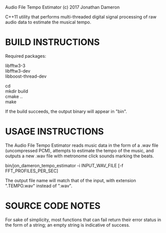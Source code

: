 Audio File Tempo Estimator
(c) 2017 Jonathan Dameron

C++11 utility that performs multi-threaded digital signal processing of raw audio data to estimate the musical tempo.

BUILD INSTRUCTIONS
==================

Required packages:

libfftw3-3  
libfftw3-dev  
libboost-thread-dev

cd <source directory>  
mkdir build  
cmake ..  
make

If the build succeeds, the output binary will appear in "bin".

USAGE INSTRUCTIONS
==================

The Audio File Tempo Estimator reads music data in the form of a .wav file (uncompressed PCM), attempts to estimate the tempo of the music, and outputs a new .wav file with metronome click sounds marking the beats.

bin/jon_dameron_tempo_estimator -i INPUT_WAV_FILE [-f FFT_PROFILES_PER_SEC]

The output file name will match that of the input, with extension ".TEMPO.wav" instead of ".wav".

SOURCE CODE NOTES
=================

For sake of simplicity, most functions that can fail return their error status in the form of a string; an empty string is indicative of success.
